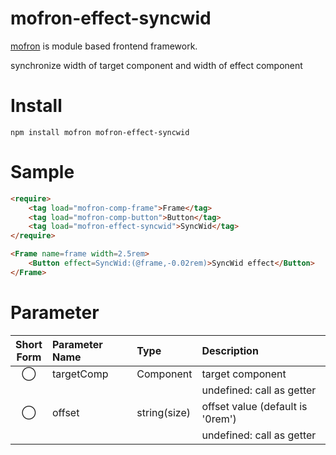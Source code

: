 # mofron-effect-syncwid
[mofron](https://mofron.github.io/mofron/) is module based frontend framework.

synchronize width of target component and width of effect component


# Install
```
npm install mofron mofron-effect-syncwid
```

# Sample
```html
<require>
    <tag load="mofron-comp-frame">Frame</tag>
    <tag load="mofron-comp-button">Button</tag>
    <tag load="mofron-effect-syncwid">SyncWid</tag>
</require>

<Frame name=frame width=2.5rem>
    <Button effect=SyncWid:(@frame,-0.02rem)>SyncWid effect</Button>
</Frame>
```

# Parameter

| Short<br>Form | Parameter Name | Type | Description |
|:-------------:|:---------------|:-----|:------------|
| ◯  | targetComp | Component | target component |
| | | | undefined: call as getter |
| ◯  | offset | string(size) | offset value (default is '0rem') |
| | | | undefined: call as getter |

